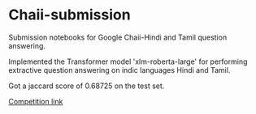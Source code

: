 # Chaii-submission
Submission notebooks for Google Chaii-Hindi and Tamil question answering. 

Implemented the Transformer model 'xlm-roberta-large' for performing extractive question answering on indic languages Hindi and Tamil.

Got a jaccard score of 0.68725 on the test set.

[Competition link](https://www.kaggle.com/c/chaii-hindi-and-tamil-question-answering) 
